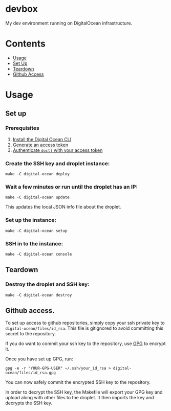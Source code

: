 # devbox

My dev environment running on DigitalOcean infrastructure.

# Contents

- [Usage](https://github.com/benjaminbergstein/devbox#usage)
- [Set Up](https://github.com/benjaminbergstein/devbox#set-up)
- [Teardown](https://github.com/benjaminbergstein/devbox#teardown)
- [Github Access](https://github.com/benjaminbergstein/devbox#github-access)

# Usage

## Set up

### Prerequisites

1. [Install the Digital Ocean CLI](https://github.com/digitalocean/doctl)
2. [Generate an access token](https://cloud.digitalocean.com/account/api/tokens/new)
3. [Authenticate `doctl` with your access token](https://github.com/digitalocean/doctl#authenticating-with-digitalocean)

### Create the SSH key and droplet instance:

```
make -C digital-ocean deploy
```

### Wait a few minutes or run until the droplet has an IP:

```
make -C digital-ocean update
```

This updates the local JSON info file about the droplet.

### Set up the instance:

```
make -C digital-ocean setup
```

### SSH in to the instance:

```
make -C digital-ocean console
```

## Teardown

### Destroy the droplet and SSH key:

```
make -C digital-ocean destroy
```

## Github access.

To set up access to github repositories, simply copy your ssh private key to
`digital-ocean/files/id_rsa`. This file is gitignored to avoid committing this
secret to the repository.

If you do want to commit your ssh key to the repository, use [GPG](http://irtfweb.ifa.hawaii.edu/~lockhart/gpg/) to encrypt it.

Once you have set up GPG, run:

```
gpg -e -r "YOUR-GPG-USER" ~/.ssh/your_id_rsa > digital-ocean/files/id_rsa.gpg
```

You can now safely commit the encrypted SSH key to the repository.

In order to decrypt the SSH key, the Makefile will export your GPG key and
upload along with other files to the droplet. It then imports the key and
decrypts the SSH key.

